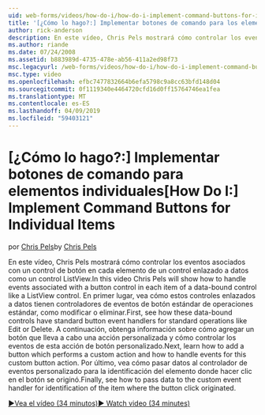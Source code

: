 ```yaml
---
uid: web-forms/videos/how-do-i/how-do-i-implement-command-buttons-for-individual-items
title: '[¿Cómo lo hago?:] Implementar botones de comando para los elementos individuales | Microsoft Docs'
author: rick-anderson
description: En este vídeo, Chris Pels mostrará cómo controlar los eventos asociados con un control de botón en cada elemento de un control enlazado a datos como un control ListView. En primer lugar...
ms.author: riande
ms.date: 07/24/2008
ms.assetid: b883989d-4735-478e-ab56-411a2ed98f73
msc.legacyurl: /web-forms/videos/how-do-i/how-do-i-implement-command-buttons-for-individual-items
msc.type: video
ms.openlocfilehash: efbc7477832664b6efa5798c9a8cc63bfd148d04
ms.sourcegitcommit: 0f1119340e4464720cfd16d0ff15764746ea1fea
ms.translationtype: MT
ms.contentlocale: es-ES
ms.lasthandoff: 04/09/2019
ms.locfileid: "59403121"
---
```

# <a name="how-do-i-implement-command-buttons-for-individual-items"></a><span data-ttu-id="b8cc2-104">[¿Cómo lo hago?:] Implementar botones de comando para elementos individuales</span><span class="sxs-lookup"><span data-stu-id="b8cc2-104">[How Do I:] Implement Command Buttons for Individual Items</span></span>

<span data-ttu-id="b8cc2-105">por [Chris Pels](https://twitter.com/chrispels)</span><span class="sxs-lookup"><span data-stu-id="b8cc2-105">by [Chris Pels](https://twitter.com/chrispels)</span></span>

<span data-ttu-id="b8cc2-106">En este vídeo, Chris Pels mostrará cómo controlar los eventos asociados con un control de botón en cada elemento de un control enlazado a datos como un control ListView.</span><span class="sxs-lookup"><span data-stu-id="b8cc2-106">In this video Chris Pels will show how to handle events associated with a button control in each item of a data-bound control like a ListView control.</span></span> <span data-ttu-id="b8cc2-107">En primer lugar, vea cómo estos controles enlazados a datos tienen controladores de eventos de botón estándar de operaciones estándar, como modificar o eliminar.</span><span class="sxs-lookup"><span data-stu-id="b8cc2-107">First, see how these data-bound controls have standard button event handlers for standard operations like Edit or Delete.</span></span> <span data-ttu-id="b8cc2-108">A continuación, obtenga información sobre cómo agregar un botón que lleva a cabo una acción personalizada y cómo controlar los eventos de esta acción de botón personalizado.</span><span class="sxs-lookup"><span data-stu-id="b8cc2-108">Next, learn how to add a button which performs a custom action and how to handle events for this custom button action.</span></span> <span data-ttu-id="b8cc2-109">Por último, vea cómo pasar datos al controlador de eventos personalizado para la identificación del elemento donde hacer clic en el botón se originó.</span><span class="sxs-lookup"><span data-stu-id="b8cc2-109">Finally, see how to pass data to the custom event handler for identification of the item where the button click originated.</span></span>

[<span data-ttu-id="b8cc2-110">&#9654;Vea el vídeo (34 minutos)</span><span class="sxs-lookup"><span data-stu-id="b8cc2-110">&#9654; Watch video (34 minutes)</span></span>](https://channel9.msdn.com/Blogs/ASP-NET-Site-Videos/how-do-i-implement-command-buttons-for-individual-items)

